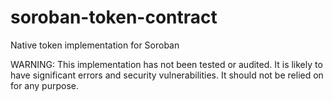 # soroban-token-contract

Native token implementation for Soroban

WARNING: This implementation has not been tested or audited. It is likely to
have significant errors and security vulnerabilities. It should not be relied
on for any purpose.
